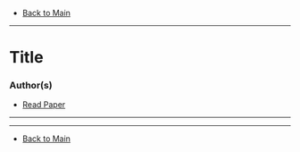 * [Back to Main](../../README.md)
---

# Title
### Author(s)
* [Read Paper](../paper_pdfs/)

---



---
* [Back to Main](../../README.md)